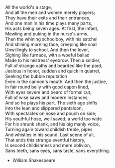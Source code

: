 All the world's a stage,   
And all the men and women merely players;   
They have their exits and their entrances,   
And one man in his time plays many parts,   
His acts being seven ages. At first, the infant,   
Mewling and puking in the nurse's arms.   
Then the whining schoolboy, with his satchel   
And shining morning face, creeping like snail   
Unwillingly to school. And then the lover,   
Sighing like furnace, with a woeful ballad   
Made to his mistress' eyebrow. Then a soldier,   
Full of strange oaths and bearded like the pard,   
Jealous in honor, sudden and quick in quarrel,   
Seeking the bubble reputation   
Even in the cannon's mouth. And then the justice,   
In fair round belly with good capon lined,   
With eyes severe and beard of formal cut,   
Full of wise saws and modern instances;   
And so he plays his part. The sixth age shifts   
Into the lean and slippered pantaloon,   
With spectacles on nose and pouch on side;   
His youthful hose, well saved, a world too wide   
For his shrunk shank, and his big manly voice,   
Turning again toward childish treble, pipes   
And whistles in his sound. Last scene of all,   
That ends this strange eventful history,   
Is second childishness and mere oblivion,   
Sans teeth, sans eyes, sans taste, sans everything.   
   
- William Shakespeare   